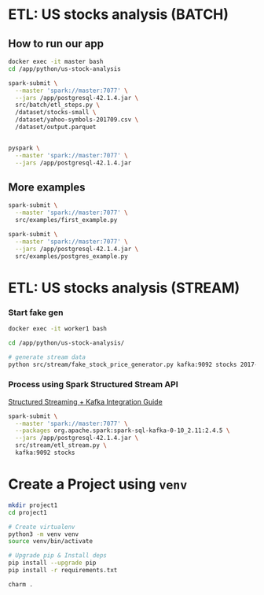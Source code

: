 # ETL: US stocks analysis (BATCH)

## How to run our app

```bash
docker exec -it master bash
cd /app/python/us-stock-analysis

spark-submit \
  --master 'spark://master:7077' \
  --jars /app/postgresql-42.1.4.jar \
  src/batch/etl_steps.py \
  /dataset/stocks-small \
  /dataset/yahoo-symbols-201709.csv \
  /dataset/output.parquet


pyspark \
  --master 'spark://master:7077' \
  --jars /app/postgresql-42.1.4.jar
```

## More examples

```bash
spark-submit \
  --master 'spark://master:7077' \
  src/examples/first_example.py

spark-submit \
  --master 'spark://master:7077' \
  --jars /app/postgresql-42.1.4.jar \
  src/examples/postgres_example.py
```

# ETL: US stocks analysis (STREAM)

### Start fake gen
```bash
docker exec -it worker1 bash

cd /app/python/us-stock-analysis/

# generate stream data
python src/stream/fake_stock_price_generator.py kafka:9092 stocks 2017-11-11T10:00:00Z
```

### Process using Spark Structured Stream API
[Structured Streaming + Kafka Integration Guide](https://spark.apache.org/docs/latest/structured-streaming-kafka-integration.html#deploying)

```bash
spark-submit \
  --master 'spark://master:7077' \
  --packages org.apache.spark:spark-sql-kafka-0-10_2.11:2.4.5 \
  --jars /app/postgresql-42.1.4.jar \
  src/stream/etl_stream.py \
  kafka:9092 stocks


```

# Create a Project using `venv`

```bash
mkdir project1
cd project1

# Create virtualenv
python3 -m venv venv
source venv/bin/activate

# Upgrade pip & Install deps
pip install --upgrade pip
pip install -r requirements.txt

charm .
```
